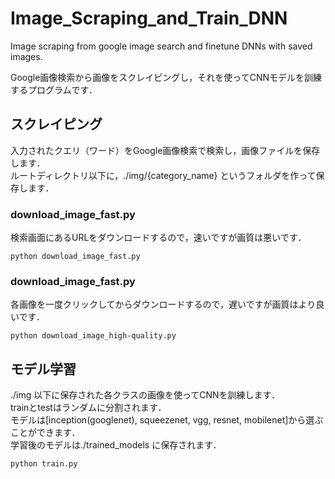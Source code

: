 # Image_Scraping_and_Train_DNN
Image scraping from google image search and finetune DNNs with saved images.

Google画像検索から画像をスクレイピングし，それを使ってCNNモデルを訓練するプログラムです．

## スクレイピング
入力されたクエリ（ワード）をGoogle画像検索で検索し，画像ファイルを保存します．  
ルートディレクトリ以下に，./img/{category_name} というフォルダを作って保存します．

### download_image_fast.py
検索画面にあるURLをダウンロードするので，速いですが画質は悪いです．

```
python download_image_fast.py
```

### download_image_fast.py
各画像を一度クリックしてからダウンロードするので，遅いですが画質はより良いです．

```
python download_image_high-quality.py
```

## モデル学習
./img 以下に保存された各クラスの画像を使ってCNNを訓練します．  
trainとtestはランダムに分割されます．  
モデルは[inception(googlenet), squeezenet, vgg, resnet, mobilenet]から選ぶことができます．  
学習後のモデルは./trained_models に保存されます．  

```
python train.py
```
